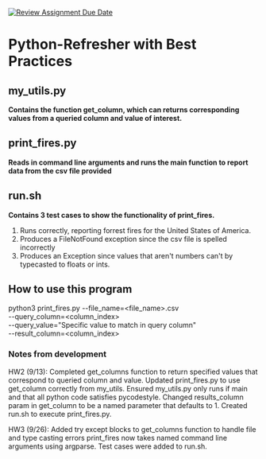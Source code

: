 [![Review Assignment Due Date](https://classroom.github.com/assets/deadline-readme-button-24ddc0f5d75046c5622901739e7c5dd533143b0c8e959d652212380cedb1ea36.svg)](https://classroom.github.com/a/oQi7O4AA)
# Python-Refresher with Best Practices
## my_utils.py
**Contains the function get_column, which can returns corresponding values from a queried column and value of interest.**
## print_fires.py
**Reads in command line arguments and runs the main function to report data from the csv file provided**
## run.sh
**Contains 3 test cases to show the functionality of print_fires.**
1. Runs correctly, reporting forrest fires for the United States of America.
2. Produces a FileNotFound exception since the csv file is spelled incorrectly
3. Produces an Exception since values that aren't numbers can't by typecasted to floats or ints.

## How to use this program
python3 print_fires.py --file_name=<file_name>.csv \
                       --query_column=<column_index> \
                       --query_value="Specific value to match in query column" \
                       --result_column=<column_index>


### Notes from development
HW2 (9/13): 
Completed get_columns function to return specified values that correspond to queried column and value.
Updated print_fires.py to use get_column correctly from my_utils.
Ensured my_utils.py only runs if main and that all python code satisfies pycodestyle. 
Changed results_column param in get_column to be a named parameter that defaults to 1. 
Created run.sh to execute print_fires.py.

HW3 (9/26):
Added try except blocks to get_columns function to handle file and type casting errors
print_fires now takes named command line arguments using argparse.
Test cases were added to run.sh.